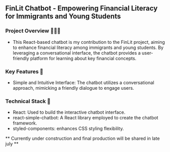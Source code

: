 ## FinLit Chatbot - Empowering Financial Literacy for Immigrants and Young Students

### Project Overview 🚀🚀🚀

- This React-based chatbot is my contribution to the FinLit project, aiming to enhance financial literacy among immigrants and young students. By leveraging a conversational interface, the chatbot provides a user-friendly platform for learning about key financial concepts.

### Key Features 🔑

- Simple and Intuitive Interface: The chatbot utilizes a conversational approach, mimicking a friendly dialogue to engage users.

### Technical Stack 🧱️

- React: Used to build the interactive chatbot interface.
- react-simple-chatbot: A React library employed to create the chatbot framework.
- styled-components: enhances CSS styling flexibility.


** Currently under construction and final production will be shared in late july **
